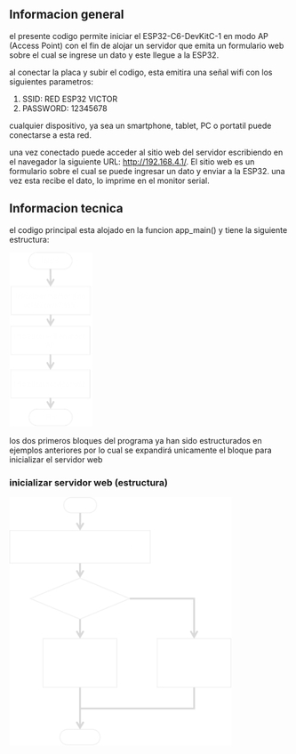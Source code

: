 ## Informacion general
el presente codigo permite iniciar el ESP32-C6-DevKitC-1 en modo AP (Access Point) con el fin de alojar un servidor que emita un formulario web sobre el cual se ingrese un dato y este llegue a la ESP32.

al conectar la placa y subir el codigo, esta emitira una señal wifi con los siguientes parametros:

1. SSID: RED ESP32 VICTOR
2. PASSWORD: 12345678

cualquier dispositivo, ya sea un smartphone, tablet, PC o portatil puede conectarse a esta red.

una vez conectado puede acceder al sitio web del servidor escribiendo en el navegador la siguiente URL: http://192.168.4.1/. El sitio web es un formulario sobre el cual se puede ingresar un dato y enviar a la ESP32. una vez esta recibe el dato, lo imprime en el monitor serial.

## Informacion tecnica 

el codigo principal esta alojado en la funcion app_main() y tiene la siguiente estructura:

<img src="assets/imagen_principal.png" alt="imagen principal" width="150">

los dos primeros bloques del programa ya han sido estructurados en ejemplos anteriores por lo cual se expandirá unicamente el bloque para inicializar el servidor web

### inicializar servidor web (estructura)

<img src="assets\diagrama_inicializar_servidor.png" alt="diagrama: bloque de inicializacion de servidor" width="400">






